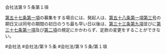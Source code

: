 会社法第９５条第１項

[第五十七条第一項](会社法＿＿＿＿第５７条第１項)の募集をする場合には、発起人は、[第五十八条第一項第三号](会社法＿＿＿＿第５８条第１項第３号)の期日又は同号の期間の初日のうち最も早い日以後は、[第三十三条第九項](会社法＿＿＿＿第３３条第９項)並びに[第三十七条第一項](会社法＿＿＿＿第３７条第１項)及び[第二項](会社法＿＿＿＿第９５条第２項)の規定にかかわらず、定款の変更をすることができない。

#会社法
#会社法/第９５条
#会社法/第９５条/第１項
